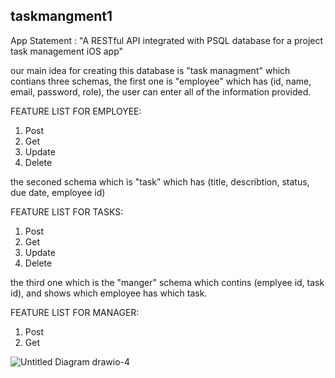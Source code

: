## taskmangment1

 App Statement : "A RESTful API integrated with PSQL database for a project task management iOS app"
 
 our main idea for creating this database is "task managment"
 which contians three schemas, the first one is "employee"
 which has (id, name, email, password, role),
 the user can enter all of the information provided.
 
 
 FEATURE LIST FOR EMPLOYEE:
 1. Post
 2. Get
 3. Update
 4. Delete 
 
 the seconed schema which is "task"
 which has (title, describtion, status, due date, employee id)
 
 FEATURE LIST FOR TASKS:
 1. Post
 2. Get
 3. Update
 4. Delete
    
 the third one which is the "manger" schema
 which contins (emplyee id, task id), and shows which employee has which task.

  FEATURE LIST FOR MANAGER:
 1. Post
 2. Get
    

 
![Untitled Diagram drawio-4](https://github.com/Areejabdulllah/taskmangment1/assets/129469372/1b8da494-6d8b-42ba-a0ae-d0b4ee8ff5e6)

